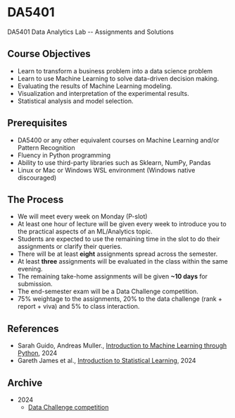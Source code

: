 # DA5401
DA5401 Data Analytics Lab -- Assignments and Solutions

## Course Objectives
* Learn to transform a business problem into a data science problem
* Learn to use Machine Learning to solve data-driven decision making.
* Evaluating the results of Machine Learning modeling.
* Visualization and interpretation of the experimental results.
* Statistical analysis and model selection.

## Prerequisites
* DA5400 or any other equivalent courses on Machine Learning and/or Pattern Recognition
* Fluency in Python programming
* Ability to use third-party libraries such as Sklearn, NumPy, Pandas
* Linux or Mac or Windows WSL environment (Windows native discouraged)

## The Process
* We will meet every week on Monday (P-slot)
* At least one hour of lecture will be given every week to introduce you to the practical aspects of an ML/Analytics topic.
* Students are expected to use the remaining time in the slot to do their assignments or clarify their queries.
* There will be at least **eight** assignments spread across the semester.
* At least **three** assignments will be evaluated in the class within the same evening.
* The remaining take-home assignments will be given **~10 days** for submission.
* The end-semester exam will be a Data Challenge competition.
* 75% weightage to the assignments, 20% to the data challenge (rank + report + viva) and 5% to class interaction.

## References
* Sarah Guido, Andreas Muller., [Introduction to Machine Learning through Python](https://duchesnay.github.io/pystatsml/), 2024
* Gareth James et al., [Introduction to Statistical Learning](https://www.statlearning.com/), 2024

## Archive
* 2024 
  * [Data Challenge competition](https://www.kaggle.com/competitions/da5401-2024-ml-challenge)
